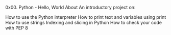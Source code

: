 0x00. Python - Hello, World
About
An introductory project on:

How to use the Python interpreter
How to print text and variables using print
How to use strings
Indexing and slicing in Python
How to check your code with PEP 8
